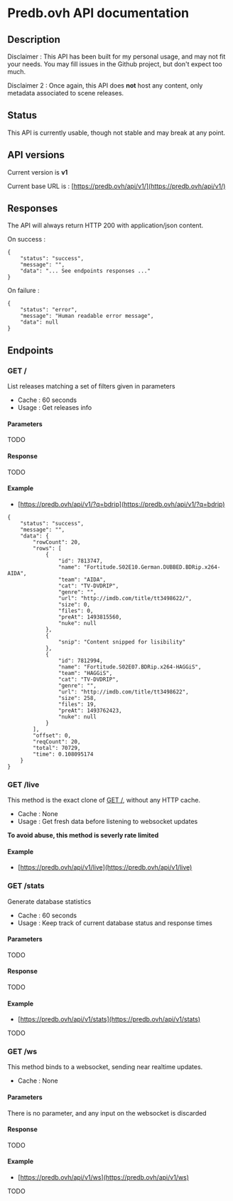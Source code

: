 # Predb.ovh API documentation

## Description

Disclaimer : This API has been built for my personal usage, and may not fit your needs. You may fill issues in the Github project, but don't expect too much.

Disclaimer 2 : Once again, this API does **not** host any content, only metadata associated to scene releases.

## Status

This API is currently usable, though not stable and may break at any point.

## API versions

Current version is **v1**

Current base URL is : [https://predb.ovh/api/v1/](https://predb.ovh/api/v1/)

## Responses

The API will always return HTTP 200 with application/json content.

On success :
```
{
    "status": "success",
    "message": "",
    "data": "... See endpoints responses ..."
}
```

On failure :
```
{
    "status": "error",
    "message": "Human readable error message",
    "data": null
}
```

## Endpoints

### GET /
List releases matching a set of filters given in parameters

* Cache : 60 seconds
* Usage : Get releases info

#### Parameters
TODO

#### Response
TODO

#### Example
* [https://predb.ovh/api/v1/?q=bdrip](https://predb.ovh/api/v1/?q=bdrip)

```
{
    "status": "success",
    "message": "",
    "data": {
        "rowCount": 20,
        "rows": [
            {
                "id": 7813747,
                "name": "Fortitude.S02E10.German.DUBBED.BDRip.x264-AIDA",
                "team": "AIDA",
                "cat": "TV-DVDRIP",
                "genre": "",
                "url": "http://imdb.com/title/tt3498622/",
                "size": 0,
                "files": 0,
                "preAt": 1493815560,
                "nuke": null
            },
            {
                "snip": "Content snipped for lisibility"
            },
            {
                "id": 7812994,
                "name": "Fortitude.S02E07.BDRip.x264-HAGGiS",
                "team": "HAGGiS",
                "cat": "TV-DVDRIP",
                "genre": "",
                "url": "http://imdb.com/title/tt3498622",
                "size": 258,
                "files": 19,
                "preAt": 1493762423,
                "nuke": null
            }
        ],
        "offset": 0,
        "reqCount": 20,
        "total": 70729,
        "time": 0.108095174
    }
}
```


### GET /live
This method is the exact clone of [GET /](#get), without any HTTP cache.

* Cache : None
* Usage : Get fresh data before listening to websocket updates

**To avoid abuse, this method is severly rate limited**

#### Example
* [https://predb.ovh/api/v1/live](https://predb.ovh/api/v1/live)


### GET /stats
Generate database statistics

* Cache : 60 seconds
* Usage : Keep track of current database status and response times

#### Parameters
TODO

#### Response
TODO

#### Example
* [https://predb.ovh/api/v1/stats](https://predb.ovh/api/v1/stats)

TODO


### GET /ws
This method binds to a websocket, sending near realtime updates.

* Cache : None

#### Parameters
There is no parameter, and any input on the websocket is discarded

#### Response
TODO

#### Example
* [https://predb.ovh/api/v1/ws](https://predb.ovh/api/v1/ws)

TODO

